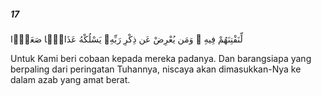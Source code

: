 ##### 17

<span class="ayah">لِّنَفْتِنَهُمْ فِيهِ ۚ وَمَن يُعْرِضْ عَن ذِكْرِ رَبِّهِۦ يَسْلُكْهُ عَذَابًۭا صَعَدًۭا</span>

<span class="ayah_translation">Untuk Kami beri cobaan kepada mereka padanya. Dan barangsiapa yang berpaling dari peringatan Tuhannya, niscaya akan dimasukkan-Nya ke dalam azab yang amat berat.</span>

